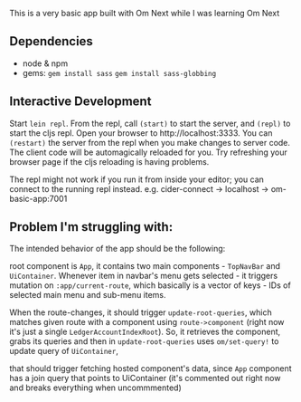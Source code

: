 This is a very basic app built with Om Next
while I was learning Om Next

## Dependencies
- node & npm
- gems:
    `gem install sass`
    `gem install sass-globbing`

## Interactive Development
Start `lein repl`.
From the repl, call `(start)` to start the server,
and `(repl)` to start the cljs repl.
Open your browser to http://localhost:3333.
You can `(restart)` the server from the repl when you make changes to server code.
The client code will be automagically reloaded for you.
Try refreshing your browser page if the cljs reloading is having problems.

The repl might not work if you run it from inside your editor;
you can connect to the running repl instead.
e.g. cider-connect -> localhost -> om-basic-app:7001

## Problem I'm struggling with:

The intended behavior of the app should be the following:

root component is `App`, it contains two main components - `TopNavBar` and `UiContainer`. Whenever item in navbar's menu gets selected - it triggers mutation on `:app/current-route`, which basically is a vector of keys - IDs of selected main menu and sub-menu items. 

When the route-changes, it should trigger `update-root-queries`, which matches given route with a component using `route->component` (right now it's just a single `LedgerAccountIndexRoot`). So, it retrieves the component, grabs its queries and then in `update-root-queries` uses `om/set-query!` to update query of `UiContainer`, 

that should trigger fetching hosted component's data, since `App` component has a join query that points to UiContainer (it's commented out right now and breaks everything when uncommmented)
